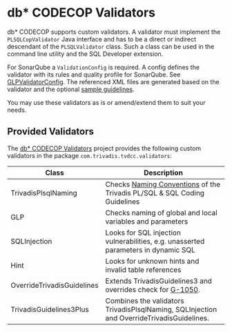 # db* CODECOP Validators

db\* CODECOP supports custom validators. A validator must implement the `PLSQLCopValidator` Java interface and has to be a direct or indirect descendant of the `PLSQLValidator` class. Such a class can be used in the command line utility and the SQL Developer extension. 

For SonarQube a `ValidationConfig` is required. A config defines the validator with its rules and quality profile for SonarQube. See [GLPValidatorConfig](https://github.com/Trivadis/plsql-cop-validators/tree/main/src/main/java/com/trivadis/sonar/plugin/GLPValidatorConfig.java). The referenced XML files are generated based on the validator and the optional [sample guidelines](https://github.com/Trivadis/plsql-cop-validators/tree/main/src/main/resources/GLP/sample).

You may use these validators as is or amend/extend them to suit your needs.

## Provided Validators

The [db\* CODECOP Validators](https://github.com/Trivadis/plsql-cop-validators) project provides the following custom validators in the package `com.trivadis.tvdcc.validators`:

Class | Description 
----- | -----------
TrivadisPlsqlNaming | Checks [Naming Conventions](https://trivadis.github.io/plsql-and-sql-coding-guidelines/2-naming-conventions/naming-conventions/#naming-conventions-for-plsql) of the Trivadis PL/SQL & SQL Coding Guidelines
GLP | Checks naming of global and local variables and parameters 
SQLInjection | Looks for SQL injection vulnerabilities, e.g. unasserted parameters in dynamic SQL
Hint | Looks for unknown hints and invalid table references
OverrideTrivadisGuidelines | Extends TrivadisGuidelines3 and overrides check for [G-1050](../../4-language-usage/1-general/g-1050/).
TrivadisGuidelines3Plus | Combines the validators TrivadisPlsqlNaming, SQLInjection and OverrideTrivadisGuidelines. 
